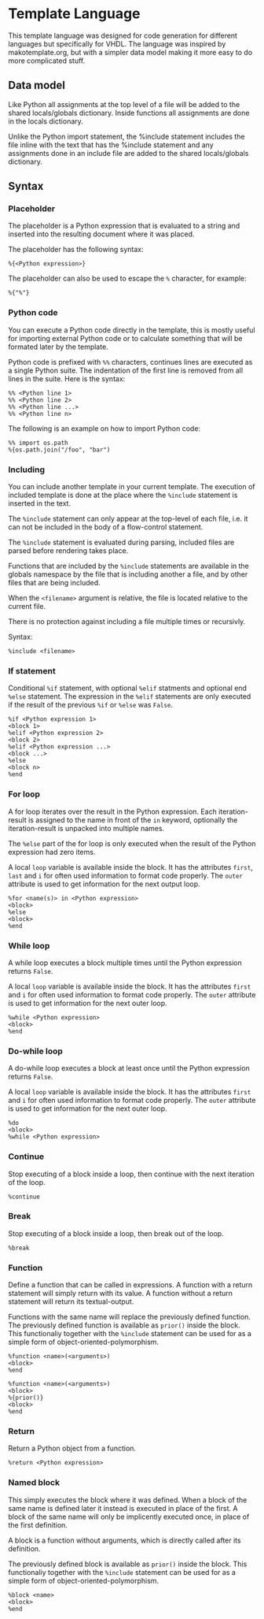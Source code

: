 # Template Language

This template language was designed for code generation for different languages
but specifically for VHDL. The language was inspired by makotemplate.org, but with
a simpler data model making it more easy to do more complicated stuff.

## Data model
Like Python all assignments at the top level of a file will be added to the
shared locals/globals dictionary. Inside functions all assignments are done
in the locals dictionary.

Unlike the Python import statement, the %include statement includes the file inline
with the text that has the %include statement and any assignments done in an include
file are added to the shared locals/globals dictionary.

## Syntax

### Placeholder
The placeholder is a Python expression that is evaluated to a string and inserted
into the resulting document where it was placed.

The placeholder has the following syntax:

```
%{<Python expression>}
```

The placeholder can also be used to escape the `%` character, for example:

```
%{"%"}
```

### Python code
You can execute a Python code directly in the template, this is mostly useful for importing
external Python code or to calculate something that will be formated later by the template.

Python code is prefixed with `%%` characters, continues lines are executed as a single Python
suite. The indentation of the first line is removed from all lines in the suite. Here is the syntax:

```
%% <Python line 1>
%% <Python line 2>
%% <Python line ...>
%% <Python line n>
```

The following is an example on how to import Python code:

```
%% import os.path
%{os.path.join("/foo", "bar")
```

### Including
You can include another template in your current template.
The execution of included template is done at the place where the `%include` statement is inserted
in the text.

The `%include` statement can only appear at the top-level of each file, i.e. it can not be included 
in the body of a flow-control statement.

The `%include` statement is evaluated during parsing, included files are parsed before rendering takes
place.

Functions that are included by the `%include` statements are available in the globals namespace by the
file that is including another a file, and by other files that are being included.

When the `<filename>` argument is relative, the file is located relative to the current file.

There is no protection against including a file multiple times or recursivly.

Syntax:
```
%include <filename>
```

### If statement
Conditional `%if` statement, with optional `%elif` statments and optional end `%else` statement.
The expression in the `%elif` statements are only executed if the result of the previous `%if` or `%else`
was `False`.

```
%if <Python expression 1>
<block 1>
%elif <Python expression 2>
<block 2>
%elif <Python expression ...>
<block ...>
%else
<block n>
%end
```

### For loop
A for loop iterates over the result in the Python expression. Each iteration-result is
assigned to the name in front of the `in` keyword, optionally the iteration-result is
unpacked into multiple names.

The `%else` part of the for loop is only executed when the result of the Python expression
had zero items.

A local `loop` variable is available inside the block. It has the attributes `first`, `last` and `i`
for often used information to format code properly. The `outer` attribute is used to get information
for the next output loop.

```
%for <name(s)> in <Python expression>
<block>
%else
<block>
%end
```

### While loop
A while loop executes a block multiple times until the Python expression returns `False`.

A local `loop` variable is available inside the block. It has the attributes `first` and `i`
for often used information to format code properly. The `outer` attribute is used to get information
for the next outer loop.

```
%while <Python expression>
<block>
%end
```

### Do-while loop
A do-while loop executes a block at least once until the Python expression returns `False`.

A local `loop` variable is available inside the block. It has the attributes `first` and `i`
for often used information to format code properly. The `outer` attribute is used to get information
for the next outer loop.

```
%do
<block>
%while <Python expression>
```

### Continue
Stop executing of a block inside a loop, then continue with the next iteration of the loop.

```
%continue
```

### Break
Stop executing of a block inside a loop, then break out of the loop.

```
%break
```

### Function
Define a function that can be called in expressions.
A function with a return statement will simply return with its value.
A function without a return statement will return its textual-output.

Functions with the same name will replace the previously defined function.
The previously defined function is available as `prior()` inside the block.
This functionaliy together with the `%include` statement can be used for
as a simple form of object-oriented-polymorphism.

```
%function <name>(<arguments>)
<block>
%end
```

```
%function <name>(<arguments>)
<block>
%{prior()}
<block>
%end
```

### Return
Return a Python object from a function.

```
%return <Python expression>
```

### Named block
This simply executes the block where it was defined. When a block of the same
name is defined later it instead is executed in place of the first. A block
of the same name will only be implicently executed once, in place of the first
definition.

A block is a function without arguments, which is directly called after its
definition.

The previously defined block is available as `prior()` inside the block.
This functionaliy together with the `%include` statement can be used for
as a simple form of object-oriented-polymorphism.

```
%block <name>
<block>
%end
```

